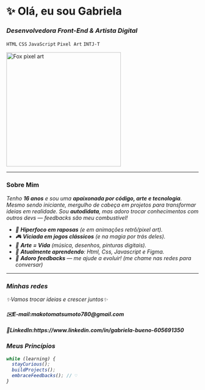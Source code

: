 # ✨ Olá, eu sou Gabriela  

### **_Desenvolvedora Front-End & Artista Digital_**  
`HTML` `CSS` `JavaScript` `Pixel Art` `INTJ-T`  

<img align src="https://pbs.twimg.com/media/FsHHWMcWcAEtOyl.png" width="300" alt="Fox pixel art">  

---

### **Sobre Mim**  
<i>Tenho **16 anos** e sou uma **apaixonada por código, arte e tecnologia**. Mesmo sendo iniciante, mergulho de cabeça em projetos para transformar ideias em realidade. Sou **autodidata**, mas adoro trocar conhecimentos com outros devs — feedbacks são meu combustível!<i/>

- 🦊 **Hiperfoco em raposas** (e em animações retrô/pixel art).  
- 🎮 **Viciada em jogos clássicos** (e na magia por trás deles).  
- 🎨 **Arte = Vida** (música, desenhos, pinturas digitais).  
- 🌱 **Atualmente aprendendo**: Html, Css, Javascript e Figma.
- 💬 **Adoro feedbacks** — me ajude a evoluir! (me chame nas redes para conversar)
---

 
### _Minhas redes_ 
✨Vamos trocar ideias e crescer juntos✨


 
<div> 
 <h4>✉️E-mail:<a>makotomatsumoto780@gmail.com</a></h4>
<h4>💼LinkedIn:<a>https://www.linkedin.com/in/gabriela-bueno-605691350<a><h4>
</div>

### **Meus Princípios**  
```javascript
while (learning) {
  stayCurious();
  buildProjects();
  embraceFeedbacks(); // ♡
}

